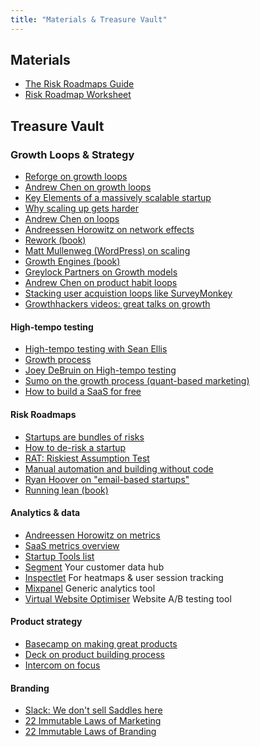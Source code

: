 ```yaml
---
title: "Materials & Treasure Vault"
---
```


## Materials
-  [The Risk Roadmaps Guide](https://drive.google.com/open?id=1pEhp684bzENm--Tnku8nfyB04NjFgAVa)
-  [Risk Roadmap Worksheet](https://drive.google.com/open?id=1wrvSPPSLAT9EHNEbiy3ypmW18KL9SCjqDZwTCDxxc3g)


## Treasure Vault

### Growth Loops & Strategy
- [Reforge on growth loops](https://www.reforge.com/blog/growth-loops)
- [Andrew Chen on growth loops]()
- [Key Elements of a massively scalable startup](http://www.startup-marketing.com/key-elements-of-a-massively-scalable-startup/)
- [Why scaling up gets harder](https://andrewchen.co/startups-are-cheaper-to-build-more-expensive-to-grow/)
- [Andrew Chen on loops](https://andrewchen.co/investor-metrics-deck/)
- [Andreessen Horowitz on network effects](https://a16z.com/2016/03/07/all-about-network-effects/)
- [Rework (book)](https://basecamp.com/books/rework)
- [Matt Mullenweg (WordPress) on scaling](https://www.startups.com/education/videos/series/building-unicorn)
- [Growth Engines (book)](https://www.amazon.com/Startup-Growth-Engines-Successful-Extraordinary-ebook/)
- [Greylock Partners on Growth models](https://news.greylock.com/building-a-growth-model-for-your-company-a7a82c55782e)
- [Andrew Chen on product habit loops](https://andrewchen.co/how-to-design-successful-social-products-with-3-habit-forming-feedback-loops/)
- [Stacking user acquistion loops like SurveyMonkey](https://www.kevin-indig.com/stacking-user-acquisition-loops-like-surveymonkey/)
- [Growthhackers videos: great talks on growth](https://growthhackers.com/videos)


#### High-tempo testing
- [High-tempo testing with Sean Ellis]()
- [Growth process](http://www.startup-marketing.com/deconstructing-startup-growth/)
- [Joey DeBruin on High-tempo testing](https://www.reforge.com/blog/growth-experiment-management-system)
- [Sumo on the growth process (quant-based marketing)](https://sumo.com/stories/marketing-strategy)
- [How to build a SaaS for free](https://hackernoon.com/how-to-build-a-saas-with-0-fed2341078c8)


#### Risk Roadmaps
- [Startups are bundles of risks](https://www.codingvc.com/startups-are-risk-bundles/)
- [How to de-risk a startup](https://www.codingvc.com/how-to-de-risk-a-startup)
- [RAT: Riskiest Assumption Test](https://hackernoon.com/the-mvp-is-dead-long-live-the-rat-233d5d16ab02)
- [Manual automation and building without code](http://hackingrevenue.com/entrepreneurship/manual-automation)
- [Ryan Hoover on "email-based startups"](http://ryanhoover.me/post/69599262875/product-hunt-began-as-an-email-list)
- [Running lean (book)](https://www.amazon.com/Running-Lean-Iterate-Works-OReilly/dp/1449305172)


#### Analytics & data
- [Andreessen Horowitz on metrics](https://a16z.com/2015/08/21/16-metrics/)
- [SaaS metrics overview](https://www.forentrepreneurs.com/saas-metrics-2/)
- [Startup Tools list](https://startupresources.io/index.html)
- [Segment](http://segment.com) Your customer data hub
- [Inspectlet](http://inspectlet.com) For heatmaps & user session tracking
- [Mixpanel](http://mixpanel.com) Generic analytics tool
- [Virtual Website Optimiser](http://vwo.com) Website A/B testing tool


#### Product strategy
- [Basecamp on making great products](https://medium.com/@rjs/vital-elements-of-the-product-design-process-3db9cdaedc8b#.trokqggz7)
- [Deck on product building process](https://www.slideshare.net/hiten1/five-habits-to-create-better-products-faster/25-TODOWrite_the_process_down_soits)
- [Intercom on focus](https://www.intercom.com/blog/product-strategy-means-saying-no/)


#### Branding
- [Slack: We don't sell Saddles here](https://medium.com/@stewart/we-dont-sell-saddles-here-4c59524d650d)
- [22 Immutable Laws of Marketing](https://www.amazon.com/22-Immutable-Laws-Marketing-Violate/dp/0887306667)
- [22 Immutable Laws of Branding](https://www.amazon.com/22-Immutable-Laws-Branding-World-Class-ebook/dp/B000FC10H0)